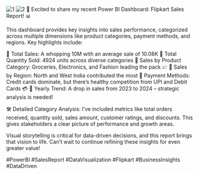 ![1](https://github.com/user-attachments/assets/c9224df9-b40b-4dbb-954d-63e3457df42e)
![2](https://github.com/user-attachments/assets/ca00269f-834c-47ff-8c01-9f78928c9d1f)
🚀 Excited to share my recent Power BI Dashboard: Flipkart Sales Report! 📊

This dashboard provides key insights into sales performance, categorized across multiple dimensions like product categories, payment methods, and regions. Key highlights include:

🔹 Total Sales: A whopping 10M with an average sale of 10.08K
🔹 Total Quantity Sold: 4924 units across diverse categories
🔹 Sales by Product Category: Groceries, Electronics, and Fashion leading the pack 📈
🔹 Sales by Region: North and West India contributed the most
🔹 Payment Methods: Credit cards dominate, but there’s healthy competition from UPI and Debit Cards 💳
🔹 Yearly Trend: A drop in sales from 2023 to 2024 – strategic analysis is needed!

🛠️ Detailed Category Analysis:
I’ve included metrics like total orders received, quantity sold, sales amount, customer ratings, and discounts. This gives stakeholders a clear picture of performance and growth areas.

Visual storytelling is critical for data-driven decisions, and this report brings that vision to life. Can’t wait to continue refining these insights for even greater value!

#PowerBI #SalesReport #DataVisualization #Flipkart #BusinessInsights #DataDriven

